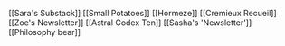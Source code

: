 [[Sara's Substack]]
[[Small Potatoes]]
[[Hormeze]]
[[Cremieux Recueil]]
[[Zoe's Newsletter]]
[[Astral Codex Ten]]
[[Sasha's 'Newsletter']]
[[Philosophy bear]]